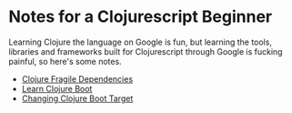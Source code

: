 
Notes for a Clojurescript Beginner
==================================

Learning Clojure the language on Google is fun, but learning the tools, libraries and frameworks built for Clojurescript through Google is fucking painful, so here's some notes.

- [Clojure Fragile Dependencies](https://github.com/robinchew/robinchew.github.io/blob/master/_posts/2015-12-19-clojure-dependencies.md)
- [Learn Clojure Boot](https://github.com/robinchew/robinchew.github.io/blob/master/_posts/2015-12-19-learn-clojure-boot.md)
- [Changing Clojure Boot Target](https://github.com/robinchew/robinchew.github.io/blob/master/_posts/2015-12-19-change-clojure-boot-target.md)
